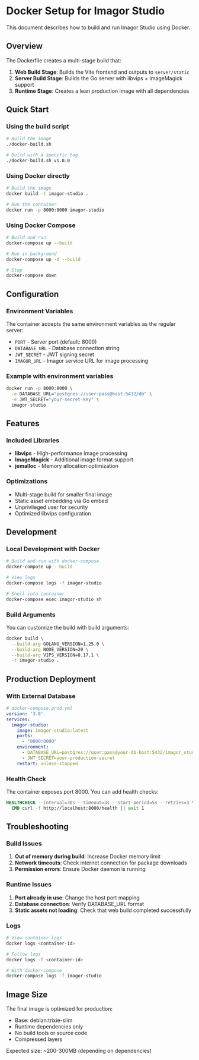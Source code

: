 # Docker Setup for Imagor Studio

This document describes how to build and run Imagor Studio using Docker.

## Overview

The Dockerfile creates a multi-stage build that:

1. **Web Build Stage**: Builds the Vite frontend and outputs to `server/static`
2. **Server Build Stage**: Builds the Go server with libvips + ImageMagick support
3. **Runtime Stage**: Creates a lean production image with all dependencies

## Quick Start

### Using the build script

```bash
# Build the image
./docker-build.sh

# Build with a specific tag
./docker-build.sh v1.0.0
```

### Using Docker directly

```bash
# Build the image
docker build -t imagor-studio .

# Run the container
docker run -p 8000:8000 imagor-studio
```

### Using Docker Compose

```bash
# Build and run
docker-compose up --build

# Run in background
docker-compose up -d --build

# Stop
docker-compose down
```

## Configuration

### Environment Variables

The container accepts the same environment variables as the regular server:

- `PORT` - Server port (default: 8000)
- `DATABASE_URL` - Database connection string
- `JWT_SECRET` - JWT signing secret
- `IMAGOR_URL` - Imagor service URL for image processing

### Example with environment variables

```bash
docker run -p 8000:8000 \
  -e DATABASE_URL="postgres://user:pass@host:5432/db" \
  -e JWT_SECRET="your-secret-key" \
  imagor-studio
```

## Features

### Included Libraries

- **libvips** - High-performance image processing
- **ImageMagick** - Additional image format support
- **jemalloc** - Memory allocation optimization

### Optimizations

- Multi-stage build for smaller final image
- Static asset embedding via Go embed
- Unprivileged user for security
- Optimized libvips configuration

## Development

### Local Development with Docker

```bash
# Build and run with docker-compose
docker-compose up --build

# View logs
docker-compose logs -f imagor-studio

# Shell into container
docker-compose exec imagor-studio sh
```

### Build Arguments

You can customize the build with build arguments:

```bash
docker build \
  --build-arg GOLANG_VERSION=1.25.0 \
  --build-arg NODE_VERSION=20 \
  --build-arg VIPS_VERSION=8.17.1 \
  -t imagor-studio .
```

## Production Deployment

### With External Database

```yaml
# docker-compose.prod.yml
version: '3.8'
services:
  imagor-studio:
    image: imagor-studio:latest
    ports:
      - "8000:8000"
    environment:
      - DATABASE_URL=postgres://user:pass@your-db-host:5432/imagor_studio
      - JWT_SECRET=your-production-secret
    restart: unless-stopped
```

### Health Check

The container exposes port 8000. You can add health checks:

```dockerfile
HEALTHCHECK --interval=30s --timeout=3s --start-period=5s --retries=3 \
  CMD curl -f http://localhost:8000/health || exit 1
```

## Troubleshooting

### Build Issues

1. **Out of memory during build**: Increase Docker memory limit
2. **Network timeouts**: Check internet connection for package downloads
3. **Permission errors**: Ensure Docker daemon is running

### Runtime Issues

1. **Port already in use**: Change the host port mapping
2. **Database connection**: Verify DATABASE_URL format
3. **Static assets not loading**: Check that web build completed successfully

### Logs

```bash
# View container logs
docker logs <container-id>

# Follow logs
docker logs -f <container-id>

# With docker-compose
docker-compose logs -f imagor-studio
```

## Image Size

The final image is optimized for production:

- Base: debian:trixie-slim
- Runtime dependencies only
- No build tools or source code
- Compressed layers

Expected size: ~200-300MB (depending on dependencies)
